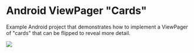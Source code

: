 Android ViewPager "Cards"
=======================

Example Android project that demonstrates how to implement a ViewPager of "cards" that can be flipped to reveal more detail.

![](http://i.imgur.com/rskFzIu.gif)
